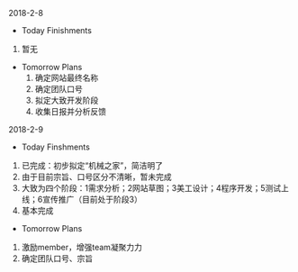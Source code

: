 2018-2-8

- Today Finishments
 1. 暂无
- Tomorrow Plans
  1. 确定网站最终名称
  2. 确定团队口号
  3. 拟定大致开发阶段
  4. 收集日报并分析反馈

2018-2-9

- Today Finshments
 1. 已完成：初步拟定“机械之家”，简洁明了
 2. 由于目前宗旨、口号区分不清晰，暂未完成
 3. 大致为四个阶段：1需求分析；2网站草图；3美工设计；4程序开发；5测试上线；6宣传推广（目前处于阶段3）
 4. 基本完成
- Tomorrow Plans
 1. 激励member，增强team凝聚力力
 2. 确定团队口号、宗旨
 

  
